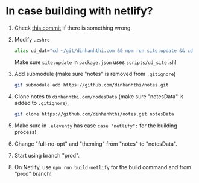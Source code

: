 # In case building with netlify?

1. Check [this commit](https://github.com/dinhanhthi/dinhanhthi.com/commit/a820ac5c5d31f8b47b4c5a23e6d69637cfe4ab07) if there is something wrong.
2. Modify `.zshrc`
   ```bash
   alias ud_dat="cd ~/git/dinhanhthi.com && npm run site:update && cd -"
   ```

   Make sure `site:update` in `package.json` uses `scripts/ud_site.sh`!
3. Add submodule (make sure "notes" is removed from `.gitignore`)
   ```bash
   git submodule add https://github.com/dinhanhthi/notes.git
   ```
4. Clone notes to `dinhanhthi.com/nodesData` (make sure "notesData" is added to `.gitignore`),
   ```bash
   git clone https://github.com/dinhanhthi/notes.git notesData
   ```
5. Make sure in `.eleventy` has case `case "netlify":` for the building process!
6. Change "full-no-opt" and "theming" from "notes" to "notesData".
7. Start using branch "prod".
8. On Netlify, use `npm run build-netlify` for the build command and from "prod" branch!
